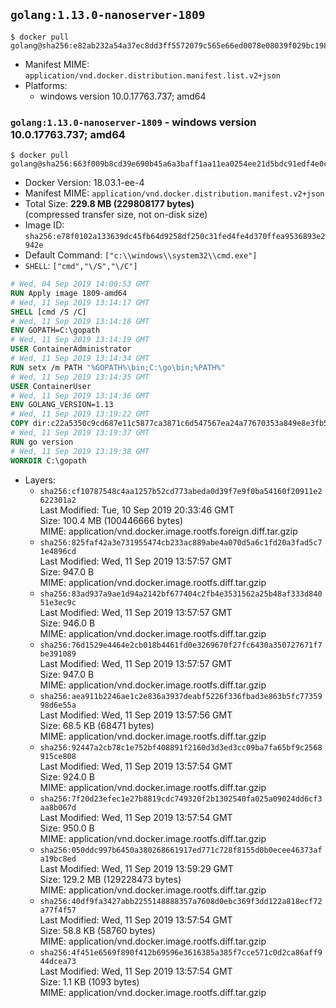 ## `golang:1.13.0-nanoserver-1809`

```console
$ docker pull golang@sha256:e82ab232a54a37ec8dd3ff5572079c565e66ed0078e08039f029bc1986533e0a
```

-	Manifest MIME: `application/vnd.docker.distribution.manifest.list.v2+json`
-	Platforms:
	-	windows version 10.0.17763.737; amd64

### `golang:1.13.0-nanoserver-1809` - windows version 10.0.17763.737; amd64

```console
$ docker pull golang@sha256:663f009b8cd39e690b45a6a3baff1aa11ea0254ee21d5bdc91edf4e0c1d19a6b
```

-	Docker Version: 18.03.1-ee-4
-	Manifest MIME: `application/vnd.docker.distribution.manifest.v2+json`
-	Total Size: **229.8 MB (229808177 bytes)**  
	(compressed transfer size, not on-disk size)
-	Image ID: `sha256:e78f0102a133639dc45fb64d9258df250c31fed4fe4d370ffea9536893e2942e`
-	Default Command: `["c:\\windows\\system32\\cmd.exe"]`
-	`SHELL`: `["cmd","\/S","\/C"]`

```dockerfile
# Wed, 04 Sep 2019 14:00:53 GMT
RUN Apply image 1809-amd64
# Wed, 11 Sep 2019 13:14:17 GMT
SHELL [cmd /S /C]
# Wed, 11 Sep 2019 13:14:18 GMT
ENV GOPATH=C:\gopath
# Wed, 11 Sep 2019 13:14:19 GMT
USER ContainerAdministrator
# Wed, 11 Sep 2019 13:14:34 GMT
RUN setx /m PATH "%GOPATH%\bin;C:\go\bin;%PATH%"
# Wed, 11 Sep 2019 13:14:35 GMT
USER ContainerUser
# Wed, 11 Sep 2019 13:14:36 GMT
ENV GOLANG_VERSION=1.13
# Wed, 11 Sep 2019 13:19:22 GMT
COPY dir:c22a5350c9cd687e11c5877ca3871c6d547567ea24a77670353a849e8e3fb57e in C:\go 
# Wed, 11 Sep 2019 13:19:37 GMT
RUN go version
# Wed, 11 Sep 2019 13:19:38 GMT
WORKDIR C:\gopath
```

-	Layers:
	-	`sha256:cf10787548c4aa1257b52cd773abeda0d39f7e9f0ba54160f20911e2622301a2`  
		Last Modified: Tue, 10 Sep 2019 20:33:46 GMT  
		Size: 100.4 MB (100446666 bytes)  
		MIME: application/vnd.docker.image.rootfs.foreign.diff.tar.gzip
	-	`sha256:825faf42a3e731955474cb233ac889abe4a070d5a6c1fd20a3fad5c71e4896cd`  
		Last Modified: Wed, 11 Sep 2019 13:57:57 GMT  
		Size: 947.0 B  
		MIME: application/vnd.docker.image.rootfs.diff.tar.gzip
	-	`sha256:83ad937a9ae1d94a2142bf677404c2fb4e3531562a25b48af333d84051e3ec9c`  
		Last Modified: Wed, 11 Sep 2019 13:57:57 GMT  
		Size: 946.0 B  
		MIME: application/vnd.docker.image.rootfs.diff.tar.gzip
	-	`sha256:76d1529e4464e2cb018b4461fd0e3269670f27fc6430a350727671f7be391089`  
		Last Modified: Wed, 11 Sep 2019 13:57:57 GMT  
		Size: 947.0 B  
		MIME: application/vnd.docker.image.rootfs.diff.tar.gzip
	-	`sha256:aea911b2246ae1c2e836a3937deabf5226f336fbad3e863b5fc7735998d6e55a`  
		Last Modified: Wed, 11 Sep 2019 13:57:56 GMT  
		Size: 68.5 KB (68471 bytes)  
		MIME: application/vnd.docker.image.rootfs.diff.tar.gzip
	-	`sha256:92447a2cb78c1e752bf408891f2160d3d3ed3cc09ba7fa65bf9c2568915ce808`  
		Last Modified: Wed, 11 Sep 2019 13:57:54 GMT  
		Size: 924.0 B  
		MIME: application/vnd.docker.image.rootfs.diff.tar.gzip
	-	`sha256:7f20d23efec1e27b8819cdc749320f2b1302540fa025a09024dd6cf3aa8b067d`  
		Last Modified: Wed, 11 Sep 2019 13:57:54 GMT  
		Size: 950.0 B  
		MIME: application/vnd.docker.image.rootfs.diff.tar.gzip
	-	`sha256:050ddc997b6450a380268661917ed771c728f8155d0b0ecee46373afa19bc8ed`  
		Last Modified: Wed, 11 Sep 2019 13:59:29 GMT  
		Size: 129.2 MB (129228473 bytes)  
		MIME: application/vnd.docker.image.rootfs.diff.tar.gzip
	-	`sha256:40df9fa3427abb2255148888357a7608d0ebc369f3dd122a818ecf72a77f4f57`  
		Last Modified: Wed, 11 Sep 2019 13:57:54 GMT  
		Size: 58.8 KB (58760 bytes)  
		MIME: application/vnd.docker.image.rootfs.diff.tar.gzip
	-	`sha256:4f451e6569f890f412b69596e3616385a385f7cce571c0d2ca86aff944dcea73`  
		Last Modified: Wed, 11 Sep 2019 13:57:54 GMT  
		Size: 1.1 KB (1093 bytes)  
		MIME: application/vnd.docker.image.rootfs.diff.tar.gzip
